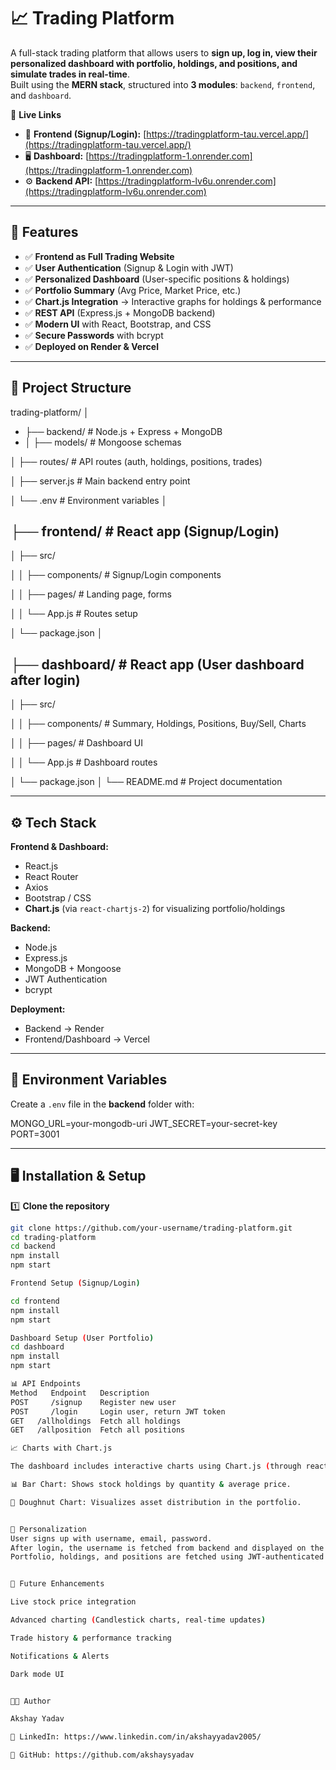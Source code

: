 # 📈 Trading Platform

A full-stack trading platform that allows users to **sign up, log in, view their personalized dashboard with portfolio, holdings, and positions, and simulate trades in real-time**.  
Built using the **MERN stack**, structured into **3 modules**: `backend`, `frontend`, and `dashboard`.

🔗 **Live Links**

- 🎨 **Frontend (Signup/Login):** [https://tradingplatform-tau.vercel.app/](https://tradingplatform-tau.vercel.app/)
- 🖥️ **Dashboard:** [https://tradingplatform-1.onrender.com](https://tradingplatform-1.onrender.com)
- ⚙️ **Backend API:** [https://tradingplatform-lv6u.onrender.com](https://tradingplatform-lv6u.onrender.com)

---

## 🚀 Features

- ✅ **Frontend as Full Trading Website**
- ✅ **User Authentication** (Signup & Login with JWT)
- ✅ **Personalized Dashboard** (User-specific positions & holdings)
- ✅ **Portfolio Summary** (Avg Price, Market Price, etc.)
- ✅ **Chart.js Integration** → Interactive graphs for holdings & performance
- ✅ **REST API** (Express.js + MongoDB backend)
- ✅ **Modern UI** with React, Bootstrap, and CSS
- ✅ **Secure Passwords** with bcrypt
- ✅ **Deployed on Render & Vercel**

---

## 📂 Project Structure

trading-platform/
│

- ├── backend/ # Node.js + Express + MongoDB
- │ ├── models/ # Mongoose schemas

│ ├── routes/ # API routes (auth, holdings, positions, trades)

│ ├── server.js # Main backend entry point

│ └── .env # Environment variables
│

## ├── frontend/ # React app (Signup/Login)

│ ├── src/

│ │ ├── components/ # Signup/Login components

│ │ ├── pages/ # Landing page, forms

│ │ └── App.js # Routes setup

│ └── package.json
│

## ├── dashboard/ # React app (User dashboard after login)

│ ├── src/

│ │ ├── components/ # Summary, Holdings, Positions, Buy/Sell, Charts

│ │ ├── pages/ # Dashboard UI

│ │ └── App.js # Dashboard routes

│ └── package.json
│
└── README.md # Project documentation

---

## ⚙️ Tech Stack

**Frontend & Dashboard:**

- React.js
- React Router
- Axios
- Bootstrap / CSS
- **Chart.js** (via `react-chartjs-2`) for visualizing portfolio/holdings

**Backend:**

- Node.js
- Express.js
- MongoDB + Mongoose
- JWT Authentication
- bcrypt

**Deployment:**

- Backend → Render
- Frontend/Dashboard → Vercel

---

## 🔑 Environment Variables

Create a `.env` file in the **backend** folder with:

MONGO_URL=your-mongodb-uri
JWT_SECRET=your-secret-key
PORT=3001

---

## 🖥️ Installation & Setup

1️⃣ **Clone the repository**

```bash
git clone https://github.com/your-username/trading-platform.git
cd trading-platform
cd backend
npm install
npm start

Frontend Setup (Signup/Login)

cd frontend
npm install
npm start

Dashboard Setup (User Portfolio)
cd dashboard
npm install
npm start

📊 API Endpoints
Method	 Endpoint	Description
POST	 /signup	Register new user
POST	 /login	    Login user, return JWT token
GET	  /allholdings	Fetch all holdings
GET	  /allposition	Fetch all positions

📈 Charts with Chart.js

The dashboard includes interactive charts using Chart.js (through react-chartjs-2):

📊 Bar Chart: Shows stock holdings by quantity & average price.

🍩 Doughnut Chart: Visualizes asset distribution in the portfolio.


👤 Personalization
User signs up with username, email, password.
After login, the username is fetched from backend and displayed on the dashboard header.
Portfolio, holdings, and positions are fetched using JWT-authenticated API calls.


🚀 Future Enhancements

Live stock price integration

Advanced charting (Candlestick charts, real-time updates)

Trade history & performance tracking

Notifications & Alerts

Dark mode UI


👨‍💻 Author

Akshay Yadav

💼 LinkedIn: https://www.linkedin.com/in/akshayyadav2005/

🐙 GitHub: https://github.com/akshaysyadav
```
